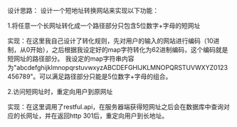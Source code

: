 
设计思路：
设计一个短地址转换网站来实现以下功能：

1.将任意一个长网址转化成一个路径部分只包含5位数字+字母的短网址

实现：在这里我自己设计了转化规则，先对用户的输入的网站进行编码（10进制，从0开始），之后根据我设定好的map字符转化为62进制编码，这个编码就是短网址的路径部分。 我设定的map字符串内容为"abcdefghijklmnopqrstuvwxyzABCDEFGHIJKLMNOPQRSTUVWXYZ0123456789"。可以满足路径部分只能是5位数字+字母的组合。

2.访问短网址时，重定向用户到原网址

实现：在这里调用了restful.api，在服务器端获得短网址之后会在数据库中查询对应的长网址，并在返回http 301后，重定向用户到长地址。


